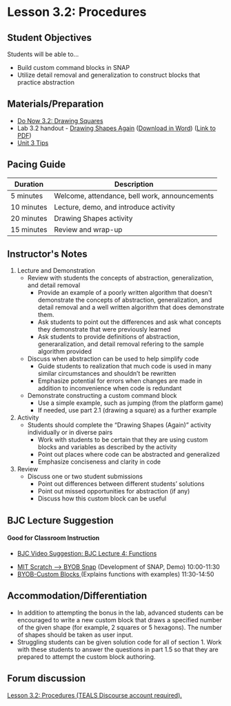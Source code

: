 <!--- REVISED -->
# Lesson 3.2: Procedures

## Student Objectives

Students will be able to...

-	Build custom command blocks in SNAP
-	Utilize detail removal and generalization to construct blocks that practice abstraction


## Materials/Preparation

-   [Do Now 3.2: Drawing Squares](do_now_32.md)
-   Lab 3.2 handout - [Drawing Shapes Again](lab_32.md) ([Download in Word](https://github.com/TEALSK12/introduction-to-computer-science/raw/master/Unit%203%20Word/Lab%203.2%20Drawing%20Shapes%20Again.docx)) ([Link to PDF](https://github.com/TEALSK12/introduction-to-computer-science/raw/master/Unit%203%20PDF/Lab%203.2%20Drawing%20Shapes%20Again.pdf))
-   [Unit 3 Tips](https://github.com/TEALSK12/introduction-to-computer-science/blob/master/unit_3_tips.md)


## Pacing Guide

| Duration   | Description                                     |
| ---------- | ----------------------------------------------- |
| 5 minutes  | Welcome, attendance, bell work, announcements   |
| 10 minutes | Lecture, demo, and introduce activity           |
| 20 minutes | Drawing Shapes activity                         |
| 15 minutes | Review and wrap-up                              |

## Instructor's Notes


1.	Lecture and Demonstration
	-	Review with students the concepts of abstraction, generalization, and detail removal
		- 	Provide an example of a poorly written algorithm that doesn't demonstrate the concepts of abstraction, generalization, and detail removal and a well written algorithm that does demonstrate them.  
		-	Ask students to point out the differences and ask what concepts they demonstrate that were previously learned
		-	Ask students to provide definitions of abstraction, generaralization, and detail removal refering to the sample algorithm provided
	-	Discuss when abstraction can be used to help simplify code
		-	Guide students to realization that much code is used in many similar circumstances and shouldn’t be rewritten
		-	Emphasize potential for errors when changes are made in addition to inconvenience when code is redundant
	-	Demonstrate constructing a custom command block
		-	Use a simple example, such as jumping (from the platform game)
		-	If needed, use part 2.1 (drawing a square) as a further example
2.	Activity
	-	Students should complete the “Drawing Shapes (Again)” activity individually or in diverse pairs
		-	Work with students to be certain that they are using custom blocks and variables as described by the activity
		-	Point out places where code can be abstracted and generalized
		-	Emphasize conciseness and clarity in code
3.	Review
	-	Discuss one or two student submissions
		-	Point out differences between different students’ solutions
		-	Point out missed opportunities for abstraction (if any)
		-	Discuss how this custom block can be useful

## BJC Lecture Suggestion
#### Good for Classroom Instruction
 * [BJC Video Suggestion: BJC Lecture 4: Functions ](https://www.youtube.com/watch?v=_uKCBmQEf5w)
  - [MIT Scratch --> BYOB Snap](http://www.youtube.com/watch?v=_uKCBmQEf5w&t=10m0s)  (Development of SNAP, Demo) 10:00-11:30
  - [BYOB-Custom Blocks ](http://www.youtube.com/watch?v=_uKCBmQEf5w&t=10m0s)  (Explains functions with examples)   11:30-14:50


## Accommodation/Differentiation
-	In addition to attempting the bonus in the lab, advanced students can be encouraged to write a new custom block that draws a specified number of the given shape (for example, 2 squares or 5 hexagons).  The number of shapes should be taken as user input.
-	Struggling students can be given solution code for all of section 1.  Work with these students to answer the questions in part 1.5 so that they are prepared to attempt the custom block authoring.

## Forum discussion

<a href="http://forums.tealsk12.org/c/intro-unit-3-variables-and-customization/lesson-3-2-procedures" target="_blank">
Lesson 3.2: Procedures (TEALS Discourse account required).</a>
